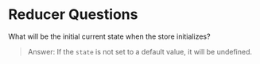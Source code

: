 # Reducer Questions

What will be the initial current state when the store initializes?
> Answer: If the `state` is not set to a default value, it will be undefined. 